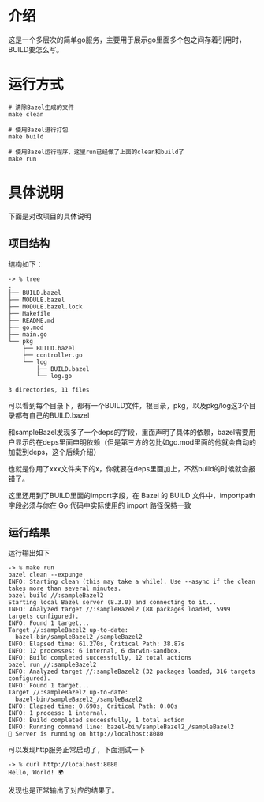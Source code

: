 # 介绍

这是一个多层次的简单go服务，主要用于展示go里面多个包之间存着引用时，BUILD要怎么写。

# 运行方式

```
# 清除Bazel生成的文件
make clean

# 使用Bazel进行打包
make build

# 使用Bazel运行程序，这里run已经做了上面的clean和build了
make run
```

# 具体说明

下面是对改项目的具体说明

## 项目结构

结构如下：

```
-> % tree
.
├── BUILD.bazel
├── MODULE.bazel
├── MODULE.bazel.lock
├── Makefile
├── README.md
├── go.mod
├── main.go
└── pkg
    ├── BUILD.bazel
    ├── controller.go
    └── log
        ├── BUILD.bazel
        └── log.go

3 directories, 11 files
```

可以看到每个目录下，都有一个BUILD文件，根目录，pkg，以及pkg/log这3个目录都有自己的BUILD.bazel

和sampleBazel发现多了一个deps的字段，里面声明了具体的依赖，bazel需要用户显示的在deps里面申明依赖（但是第三方的包比如go.mod里面的他就会自动的加载到deps，这个后续介绍）

也就是你用了xxx文件夹下的x，你就要在deps里面加上，不然build的时候就会报错了。

这里还用到了BUILD里面的import字段，在 Bazel 的 BUILD 文件中，importpath 字段必须与你在 Go 代码中实际使用的 import 路径保持一致

## 运行结果

运行输出如下

```
-> % make run  
bazel clean --expunge
INFO: Starting clean (this may take a while). Use --async if the clean takes more than several minutes.
bazel build //:sampleBazel2
Starting local Bazel server (8.3.0) and connecting to it...
INFO: Analyzed target //:sampleBazel2 (88 packages loaded, 5999 targets configured).
INFO: Found 1 target...
Target //:sampleBazel2 up-to-date:
  bazel-bin/sampleBazel2_/sampleBazel2
INFO: Elapsed time: 61.270s, Critical Path: 38.87s
INFO: 12 processes: 6 internal, 6 darwin-sandbox.
INFO: Build completed successfully, 12 total actions
bazel run //:sampleBazel2
INFO: Analyzed target //:sampleBazel2 (32 packages loaded, 316 targets configured).
INFO: Found 1 target...
Target //:sampleBazel2 up-to-date:
  bazel-bin/sampleBazel2_/sampleBazel2
INFO: Elapsed time: 0.690s, Critical Path: 0.00s
INFO: 1 process: 1 internal.
INFO: Build completed successfully, 1 total action
INFO: Running command line: bazel-bin/sampleBazel2_/sampleBazel2
🚀 Server is running on http://localhost:8080
```

可以发现http服务正常启动了，下面测试一下

```
-> % curl http://localhost:8080
Hello, World! 🌍

```

发现也是正常输出了对应的结果了。
